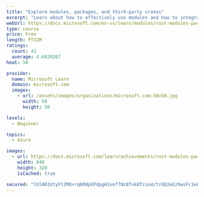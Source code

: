 ```yaml
---
title: "Explore modules, packages, and third-party crates"
excerpt: "Learn about how to effectively use modules and how to integrate with packages and third-party crates."
webUrl: https://docs.microsoft.com/en-us/learn/modules/rust-modules-packages-crates/
type: course
price: Free
length: PT32M
ratings:
  count: 41
  average: 4.6829267
heat: 50

provider:
  name: Microsoft Learn
  domain: microsoft.com
  images:
    - url: /assets/images/organizations/microsoft.com-50x50.jpg
      width: 50
      height: 50

levels:
  - Beginner

topics:
  - Azure

images:
  - url: https://docs.microsoft.com/learn/achievements/rust-modules-packages-crates-social.png
    width: 640
    height: 320
    isCached: true

secured: "lOlARIdtyFtZMD+rq6MdpEPdpgH2vef7Nz8Tvk0Tzio4/trUQ2eEz9wsFc1eLWWX921+h0XNYriShkV7+ma79XINKy9JRVaSI/d9hWCaPlniL1KFGDMjN9NrMpPgai/+mIEBT9yEwwCMO4NknnNl5cLyDKvBcNbvFxE0afsx+8A6R5joj55PE4p3B16+TsFtHPNlNzTIAwsM+Y7RYzqSXUKd9C7dMTtaOFGHpgpeceWjxacaq2ARxGqOVf+z0DOjIzlLSxZKwL3Qg8dlpRBzwkVsnO06bJJB9lnEtkaANsaSLD26+Bz6ERPn/Bfzbr/scg41i+f3SJwdBtfSybgHteyGCCEtoynMLLq+eDlggS5G2uFt2td6adZDqIeDoJOjjyZ/LVJxWrijwmmSmiIo4+iDbUYtS3LFBuULJEOIToE=;5kWUoQaSBX7Q2qw1XCnNPA=="
---
```


